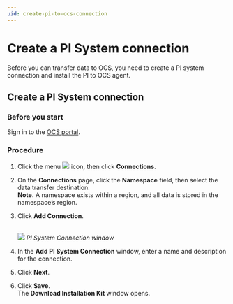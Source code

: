```yaml
---
uid: create-pi-to-ocs-connection
---
```


# Create a PI System connection

Before you can transfer data to OCS, you need to create a PI system connection and install the PI to OCS agent.

## Create a PI System connection

### Before you start

Sign in to the [OCS portal](https://cloud.osisoft.com).

### Procedure

1. Click the menu ![ ](/images/waffle_button.png) icon, then click **Connections**.

2. On the **Connections** page, click the **Namespace** field, then select the data transfer destination.
<br> **Note.** A namespace exists within a region, and all data is stored in the namespace’s region.
3. Click **Add Connection**.

    <br>![ ](/images/pisys-cnxtn.png)
_PI System Connection window_

4. In the **Add PI System Connection** window, enter a name and description for the connection.
5. Click **Next**.
6. Click **Save**.
<br>The **Download Installation Kit** window opens.

